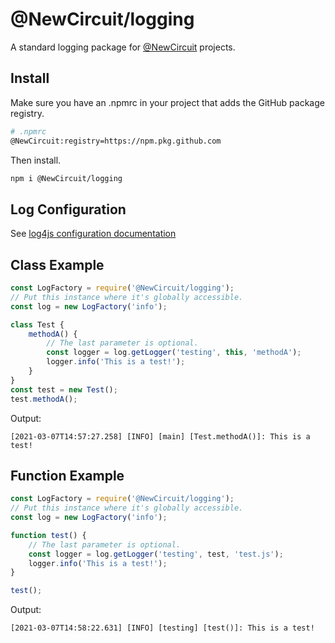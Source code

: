 # @NewCircuit/logging
A standard logging package for [@NewCircuit](https://github.com/NewCircuit)
projects.


## Install
Make sure you have an .npmrc in your project that adds the GitHub package
registry.
```sh
# .npmrc
@NewCircuit:registry=https://npm.pkg.github.com
```

Then install.
```sh
npm i @NewCircuit/logging
```

## Log Configuration
See [log4js configuration documentation](https://log4js-node.github.io/log4js-node/api.html)


## Class Example
```js
const LogFactory = require('@NewCircuit/logging');
// Put this instance where it's globally accessible.
const log = new LogFactory('info');

class Test {
	methodA() {
		// The last parameter is optional.
		const logger = log.getLogger('testing', this, 'methodA');
		logger.info('This is a test!');
	}
}
const test = new Test();
test.methodA();
```

Output:
```log
[2021-03-07T14:57:27.258] [INFO] [main] [Test.methodA()]: This is a test!
```


## Function Example
```js
const LogFactory = require('@NewCircuit/logging');
// Put this instance where it's globally accessible.
const log = new LogFactory('info');

function test() {
	// The last parameter is optional.
	const logger = log.getLogger('testing', test, 'test.js');
	logger.info('This is a test!');
}

test();
```

Output:
```log
[2021-03-07T14:58:22.631] [INFO] [testing] [test()]: This is a test!
```
